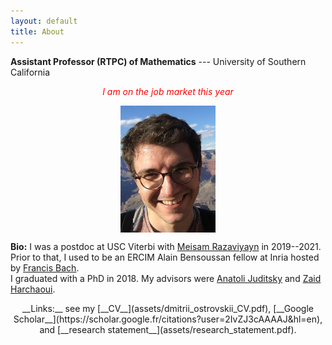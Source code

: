 ```yaml
---
layout: default
title: About
---
```

__Assistant Professor (RTPC) of Mathematics__ --- University of Southern California  
<p align="center">
<span style="color:red; font-style:italic;">
I am on the job market this year  
</span>  
</p>

<p align="center">
<img src="photoGrandCanyon-cropped-stronger.jpg" alt="Getty museum" width="30%" align="center" hspace="20">
</p>
    
__Bio:__ I was a postdoc at USC Viterbi with [Meisam Razaviyayn](https://sites.usc.edu/razaviyayn/research/) in 2019--2021. Prior to that, I used to be an ERCIM Alain Bensoussan fellow at Inria hosted by [Francis Bach](https://www.di.ens.fr/~fbach/).  
I graduated with a PhD in 2018. My advisors were [Anatoli Juditsky](https://ljk.imag.fr/membres/Anatoli.Iouditski/) and [Zaid Harchaoui](http://faculty.washington.edu/zaid/index.html). 
<br />
  
<p align="center">
__Links:__ see my [__CV__](assets/dmitrii_ostrovskii_CV.pdf), [__Google Scholar__](https://scholar.google.fr/citations?user=2IvZJ3cAAAAJ&hl=en), and [__research statement__](assets/research_statement.pdf).
</p>